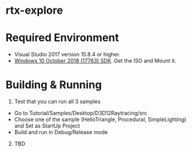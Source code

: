 # rtx-explore

# Required Environment
* Visual Studio 2017 version 15.8.4 or higher.
* [Windows 10 October 2018 (17763) SDK](https://developer.microsoft.com/en-US/windows/downloads/windows-10-sdk). Get the ISO and Mount it.

# Building & Running
1) Test that you can run all 3 samples
  * Go to Tutorial/Samples/Desktop/D3D12Raytracing/src
  * Choose one of the sample (HelloTriangle, Procedural, SimpleLighting) and Set as StartUp Project
  * Build and run in Debug/Release mode
2) TBD

